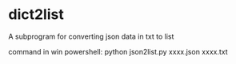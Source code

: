 # dict2list
A subprogram for converting json data in txt to list

command in win powershell: python json2list.py xxxx.json xxxx.txt